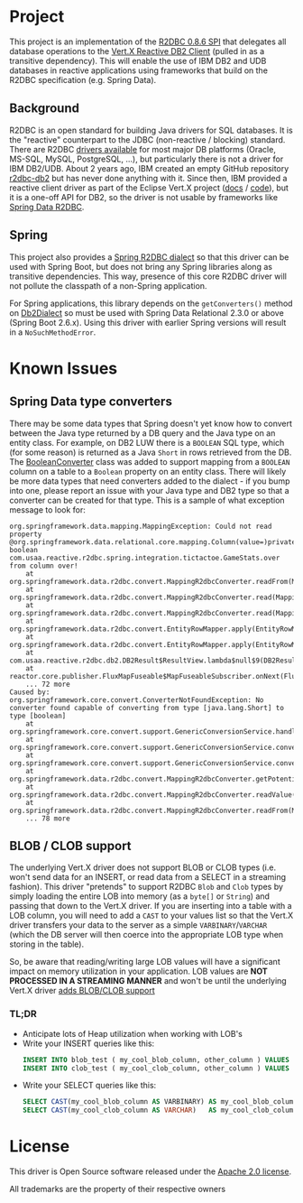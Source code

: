 # Project
This project is an implementation of the [R2DBC 0.8.6 SPI](https://r2dbc.io/spec/0.8.6.RELEASE/spec/html/) that delegates all database operations to the [Vert.X Reactive DB2 Client](https://vertx.io/docs/vertx-db2-client/java/) (pulled in as a transitive dependency). This will enable the use of IBM DB2 and UDB databases in reactive applications using frameworks that build on the R2DBC specification (e.g. Spring Data).

## Background
R2DBC is an open standard for building Java drivers for SQL databases. It is the "reactive" counterpart to the JDBC (non-reactive / blocking) standard. There are R2DBC [drivers available](https://r2dbc.io/drivers/) for most major DB platforms (Oracle, MS-SQL, MySQL, PostgreSQL, ...), but particularly there is not a driver for IBM DB2/UDB. About 2 years ago, IBM created an empty GitHub repository [r2dbc-db2](https://github.com/IBM/r2dbc-db2) but has never done anything with it. Since then, IBM provided a reactive client driver as part of the Eclipse Vert.X project ([docs](https://vertx.io/docs/vertx-db2-client/java/) / [code](https://github.com/eclipse-vertx/vertx-sql-client/tree/master/vertx-db2-client)), but it is a one-off API for DB2, so the driver is not usable by frameworks like [Spring Data R2DBC](https://spring.io/projects/spring-data-r2dbc).

## Spring
This project also provides a [Spring R2DBC dialect](src/main/com/usaa/reactive/r2dbc/spring/DB2R2dbcDialect.java) so that this driver can be used with Spring Boot, but does not bring any Spring libraries along as transitive dependencies. This way, presence of this core R2DBC driver will not pollute the classpath of a non-Spring application. 

For Spring applications, this library depends on the `getConverters()` method on [Db2Dialect](https://docs.spring.io/spring-data/jdbc/docs/current/api/org/springframework/data/relational/core/dialect/Db2Dialect.html) so must be used with Spring Data Relational 2.3.0 or above (Spring Boot 2.6.x). Using this driver with earlier Spring versions will result in a `NoSuchMethodError`.


# Known Issues
## Spring Data type converters
There may be some data types that Spring doesn't yet know how to convert between the Java type returned by a DB query and the Java type on an entity class. For example, on DB2 LUW there is a `BOOLEAN` SQL type, which (for some reason) is returned as a Java `Short` in rows retrieved from the DB. The [BooleanConverter](src/main/java/com/usaa/reactive/r2dbc/spring/BooleanConverter.java) class was added to support mapping from a `BOOLEAN` column on a table to a `Boolean` property on an entity class. There will likely be more data types that need converters added to the dialect - if you bump into one, please report an issue with your Java type and DB2 type so that a converter can be created for that type. This is a sample of what exception message to look for:
```
org.springframework.data.mapping.MappingException: Could not read property @org.springframework.data.relational.core.mapping.Column(value=)private boolean com.usaa.reactive.r2dbc.spring.integration.tictactoe.GameStats.over from column over!
	at org.springframework.data.r2dbc.convert.MappingR2dbcConverter.readFrom(MappingR2dbcConverter.java:187)
	at org.springframework.data.r2dbc.convert.MappingR2dbcConverter.read(MappingR2dbcConverter.java:138)
	at org.springframework.data.r2dbc.convert.MappingR2dbcConverter.read(MappingR2dbcConverter.java:121)
	at org.springframework.data.r2dbc.convert.EntityRowMapper.apply(EntityRowMapper.java:46)
	at org.springframework.data.r2dbc.convert.EntityRowMapper.apply(EntityRowMapper.java:29)
	at com.usaa.reactive.r2dbc.db2.DB2Result$ResultView.lambda$null$9(DB2Result.java:150)
	at reactor.core.publisher.FluxMapFuseable$MapFuseableSubscriber.onNext(FluxMapFuseable.java:113)
	... 72 more
Caused by: org.springframework.core.convert.ConverterNotFoundException: No converter found capable of converting from type [java.lang.Short] to type [boolean]
	at org.springframework.core.convert.support.GenericConversionService.handleConverterNotFound(GenericConversionService.java:322)
	at org.springframework.core.convert.support.GenericConversionService.convert(GenericConversionService.java:195)
	at org.springframework.core.convert.support.GenericConversionService.convert(GenericConversionService.java:175)
	at org.springframework.data.r2dbc.convert.MappingR2dbcConverter.getPotentiallyConvertedSimpleRead(MappingR2dbcConverter.java:280)
	at org.springframework.data.r2dbc.convert.MappingR2dbcConverter.readValue(MappingR2dbcConverter.java:204)
	at org.springframework.data.r2dbc.convert.MappingR2dbcConverter.readFrom(MappingR2dbcConverter.java:184)
	... 78 more
```

## BLOB / CLOB support
The underlying Vert.X driver does not support BLOB or CLOB types (i.e. won't send data for an INSERT, or read data from a SELECT in a streaming fashion). This driver "pretends" to support R2DBC `Blob` and `Clob` types by simply loading the entire LOB into memory (as a `byte[]` or `String`) and passing that down to the Vert.X driver. If you are inserting into a table with a LOB column, you will need to add a `CAST` to your values list so that the Vert.X driver transfers your data to the server as a simple `VARBINARY`/`VARCHAR` (which the DB server will then coerce into the appropriate LOB type when storing in the table).

So, be aware that reading/writing large LOB values will have a significant impact on memory utilization in your application. LOB values are **NOT PROCESSED IN A STREAMING MANNER** and won't be until the underlying Vert.X driver [adds BLOB/CLOB support](https://github.com/eclipse-vertx/vertx-sql-client/issues/496)

### TL;DR
 - Anticipate lots of Heap utilization when working with LOB's
 - Write your INSERT queries like this:
   ```sql
   INSERT INTO blob_test ( my_cool_blob_column, other_column ) VALUES ( CAST(? AS VARBINARY), ? )
   INSERT INTO clob_test ( my_cool_clob_column, other_column ) VALUES ( CAST(? AS VARCHAR),   ? )
   ```
 - Write your SELECT queries like this:
   ```sql
   SELECT CAST(my_cool_blob_column AS VARBINARY) AS my_cool_blob_column, other_column FROM blob_test
   SELECT CAST(my_cool_clob_column AS VARCHAR)   AS my_cool_clob_column, other_column FROM clob_test
   ```



# License
This driver is Open Source software released under the [Apache 2.0 license](https://www.apache.org/licenses/LICENSE-2.0.html).


All trademarks are the property of their respective owners

